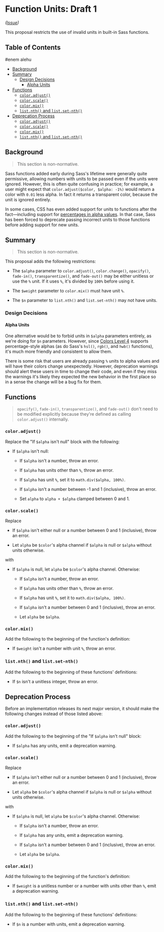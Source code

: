 # Function Units: Draft 1

*([Issue](https://github.com/sass/sass/issues/3374))*

This proposal restricts the use of invalid units in built-in Sass functions.

## Table of Contents
#enem alehu

* [Background](#background)
* [Summary](#summary)
  * [Design Decisions](#design-decisions)
    * [Alpha Units](#alpha-units)
* [Functions](#functions)
  * [`color.adjust()`](#coloradjust)
  * [`color.scale()`](#colorscale)
  * [`color.mix()`](#colormix)
  * [`list.nth()` and `list.set-nth()`](#listnth-and-listset-nth)
* [Deprecation Process](#deprecation-process)
  * [`color.adjust()`](#coloradjust-1)
  * [`color.scale()`](#colorscale-1)
  * [`color.mix()`](#colormix-1)
  * [`list.nth()` and `list.set-nth()`](#listnth-and-listset-nth-1)

## Background

> This section is non-normative.

Sass functions added early during Sass's lifetime were generally quite
permissive, allowing numbers with units to be passed even if the units were
ignored. However, this is often quite confusing in practice; for example, a user
might expect that `color.adjust($color, $alpha: -1%)` would return a color with
`0.01` less alpha. In fact it returns a transparent color, because the unit is
ignored entirely.

In some cases, CSS has even added support for units to functions after the
fact—including support for [percentages in alpha values]. In that case, Sass has
been forced to deprecate passing incorrect units to those functions before
adding support for new units.

[percentages in alpha values]: https://www.w3.org/TR/css-color-4/#typedef-alpha-value

## Summary

> This section is non-normative.

This proposal adds the following restrictions:

* The `$alpha` parameter to `color.adjust()`, `color.change()`, `opacify()`,
  `fade-in()`, `transparentize()`, and `fade-out()` may be either unitless or
  use the `%` unit. If it uses `%`, it's divided by `100%` before using it.

* The `$weight` parameter to `color.mix()` must have unit `%`.

* The `$n` parameter to `list.nth()` and `list.set-nth()` may not have units.

### Design Decisions

#### Alpha Units

One alternative would be to forbid units in `$alpha` parameters entirely, as
we're doing for `$n` parameters. However, since [Colors Level 4] supports
percentage-style alphas (as do Sass's `hsl()`, `rgb()`, and `hwb()` functions),
it's much more friendly and consistent to allow them.

[Colors Level 4]: https://www.w3.org/TR/css-color-4/#typedef-alpha-value

There is some risk that users are already passing `%` units to alpha values and
will have their colors change unexpectedly. However, deprecation warnings should
alert these users in time to change their code, and even if they miss the
warnings it's likely they expected the new behavior in the first place so in a
sense the change will be a bug fix for them.

## Functions

> `opacify()`, `fade-in()`, `transparentize()`, and `fade-out()` don't need to
> be modified explicitly because they're defined as calling `color.adjust()`
> internally.

### `color.adjust()`

Replace the "If `$alpha` isn't null" block with the following:

* If `$alpha` isn't null:

  * If `$alpha` isn't a number, throw an error.

  * If `$alpha` has units other than `%`, throw an error.

  * If `$alpha` has unit `%`, set it to `math.div($alpha, 100%)`.

  * If `$alpha` isn't a number between -1 and 1 (inclusive), throw an error.

  * Set `alpha` to `alpha + $alpha` clamped between 0 and 1.

### `color.scale()`

Replace

* If `$alpha` isn't either null or a number between 0 and 1 (inclusive), throw
  an error.

* Let `alpha` be `$color`'s alpha channel if `$alpha` is null or `$alpha`
  without units otherwise.

with

* If `$alpha` is null, let `alpha` be `$color`'s alpha channel. Otherwise:

  * If `$alpha` isn't a number, throw an error.

  * If `$alpha` has units other than `%`, throw an error.

  * If `$alpha` has unit `%`, set it to `math.div($alpha, 100%)`.

  * If `$alpha` isn't a number between 0 and 1 (inclusive), throw an error.

  * Let `alpha` be `$alpha`.

### `color.mix()`

Add the following to the beginning of the function's definition:

* If `$weight` isn't a number with unit `%`, throw an error.

### `list.nth()` and `list.set-nth()`

Add the following to the beginning of these functions' definitions:

* If `$n` isn't a unitless integer, throw an error.

## Deprecation Process

Before an implementation releases its next major version, it should make the
following changes instead of those listed above:

### `color.adjust()`

Add the following to the beginning of the "If `$alpha` isn't null" block:

* If `$alpha` has any units, emit a deprecation warning.

### `color.scale()`

Replace

* If `$alpha` isn't either null or a number between 0 and 1 (inclusive), throw
  an error.

* Let `alpha` be `$color`'s alpha channel if `$alpha` is null or `$alpha`
  without units otherwise.

with

* If `$alpha` is null, let `alpha` be `$color`'s alpha channel. Otherwise:

  * If `$alpha` isn't a number, throw an error.

  * If `$alpha` has any units, emit a deprecation warning.

  * If `$alpha` isn't a number between 0 and 1 (inclusive), throw an error.

  * Let `alpha` be `$alpha`.

### `color.mix()`

Add the following to the beginning of the function's definition:

* If `$weight` is a unitless number or a number with units other than `%`, emit
  a deprecation warning.

### `list.nth()` and `list.set-nth()`

Add the following to the beginning of these functions' definitions:

* If `$n` is a number with units, emit a deprecation warning.
